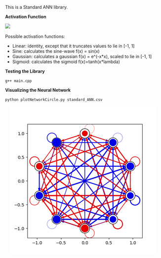 This is a Standard ANN library.

**Activation Function**

<img src="https://render.githubusercontent.com/render/math?math=a^{t%2B1}_{i}=\sigma {(\displaystyle \sum_{j=1}^{n} w_{ij} a^{t}_{j})}">

Possible activation functions:
- Linear: identity, except that it truncates values to lie in [-1, 1]
- Sine: calculates the sine-wave f(x) = sin(x)
- Gaussian: calculates a gaussian f(x) = e^(-x*x), scaled to lie in [-1, 1]
- Sigmoid: calculates the sigmoid f(x)=tanh(x*lambda)

**Testing the Library**

```console
g++ main.cpp
```

**Visualizing the Neural Network**

```console
python plotNetworkCircle.py standard_ANN.csv
```

<p align="center">
  <img src="standard_ANN.csv.png" />
</p>
